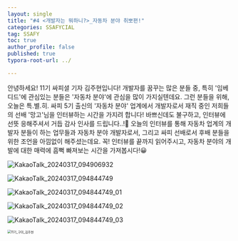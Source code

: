 ```yaml
---
layout: single
title: "#4 <개발자는 뭐하니?>_자동차 분야 취뽀편!"
categories: SSAFYCIAL
tag: SSAFY
toc: true
author_profile: false
published: true
typora-root-url: ../

---
```


안녕하세요! 11기 싸피셜 기자 김주현입니다! 개발자를 꿈꾸는 많은 분들 중, 특히 '임베디드'에 관심있는 분들은 '자동차 분야'에 관심을 많이 가지실텐데요. 그런 분들을 위해, 오늘은 특.별.히. 싸피 5기 출신의 '자동차 분야' 업계에서 개발자로서 재직 중인 저희들의 선배 '망고'님을 인터뷰하는 시간을 가지려 합니다! 바쁘신데도 불구하고, 인터뷰에 선뜻 응해주셔서 거듭 감사 인사를 드립니다..!🙏 오늘의 인터뷰를 통해 자동차 업계의 개발자 분들이 하는 업무들과 자동차 분야 개발자로서, 그리고 싸피 선배로서 후배 분들을 위한 조언을 아낌없이 해주셨는데요. 꼭! 인터뷰를 끝까지 읽어주시고, 자동차 분야의 개발에 대한 매력에 흠뻑 빠져보는 시간을 가져봅시다!😀

![KakaoTalk_20240317_094906932](/images/2024-03-24-ssafycial_planned2/KakaoTalk_20240317_094906932.png)

![KakaoTalk_20240317_094844749](/images/2024-03-24-ssafycial_planned2/KakaoTalk_20240317_094844749.png)

![KakaoTalk_20240317_094844749_01](/images/2024-03-24-ssafycial_planned2/KakaoTalk_20240317_094844749_01.png)

![KakaoTalk_20240317_094844749_02](/images/2024-03-24-ssafycial_planned2/KakaoTalk_20240317_094844749_02.png)

![KakaoTalk_20240317_094844749_03](/images/2024-03-24-ssafycial_planned2/KakaoTalk_20240317_094844749_03.png)

<img src="/images/2024-03-24-ssafycial_planned2/11기_구미_김주현.png" alt="11기_구미_김주현" style="zoom:50%;" />
